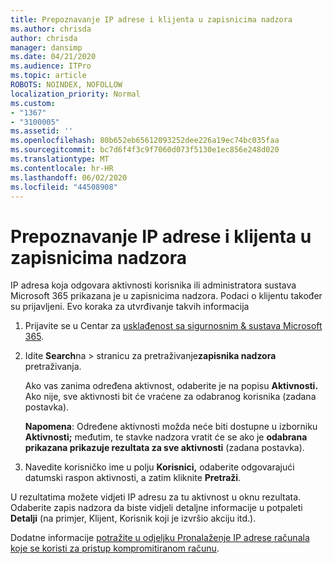 ```yaml
---
title: Prepoznavanje IP adrese i klijenta u zapisnicima nadzora
ms.author: chrisda
author: chrisda
manager: dansimp
ms.date: 04/21/2020
ms.audience: ITPro
ms.topic: article
ROBOTS: NOINDEX, NOFOLLOW
localization_priority: Normal
ms.custom:
- "1367"
- "3100005"
ms.assetid: ''
ms.openlocfilehash: 80b652eb65612093252dee226a19ec74bc035faa
ms.sourcegitcommit: bc7d6f4f3c9f7060d073f5130e1ec856e248d020
ms.translationtype: MT
ms.contentlocale: hr-HR
ms.lasthandoff: 06/02/2020
ms.locfileid: "44508908"
---
```

# <a name="identify-ip-address-and-client-in-audit-logs"></a>Prepoznavanje IP adrese i klijenta u zapisnicima nadzora

IP adresa koja odgovara aktivnosti korisnika ili administratora sustava Microsoft 365 prikazana je u zapisnicima nadzora. Podaci o klijentu također su prijavljeni. Evo koraka za utvrđivanje takvih informacija

1. Prijavite se u Centar za [usklađenost sa sigurnosnim & sustava Microsoft 365](https://protection.office.com/).

2. Idite **Search**na  >  stranicu za pretraživanje**zapisnika nadzora** pretraživanja.

   Ako vas zanima određena aktivnost, odaberite je na popisu **Aktivnosti.** Ako nije, sve aktivnosti bit će vraćene za odabranog korisnika (zadana postavka).

   **Napomena**: Određene aktivnosti možda neće biti dostupne u izborniku **Aktivnosti;** međutim, te stavke nadzora vratit će se ako je **odabrana prikazana prikazuje rezultata za sve aktivnosti** (zadana postavka).

3. Navedite korisničko ime u polju **Korisnici,** odaberite odgovarajući datumski raspon aktivnosti, a zatim kliknite **Pretraži**.

U rezultatima možete vidjeti IP adresu za tu aktivnost u oknu rezultata. Odaberite zapis nadzora da biste vidjeli detaljne informacije u potpaleti **Detalji** (na primjer, Klijent, Korisnik koji je izvršio akciju itd.).

Dodatne informacije [potražite u odjeljku Pronalaženje IP adrese računala koje se koristi za pristup kompromitiranom računu](https://docs.microsoft.com/microsoft-365/compliance/auditing-troubleshooting-scenarios#find-the-ip-address-of-the-computer-used-to-access-a-compromised-account).
